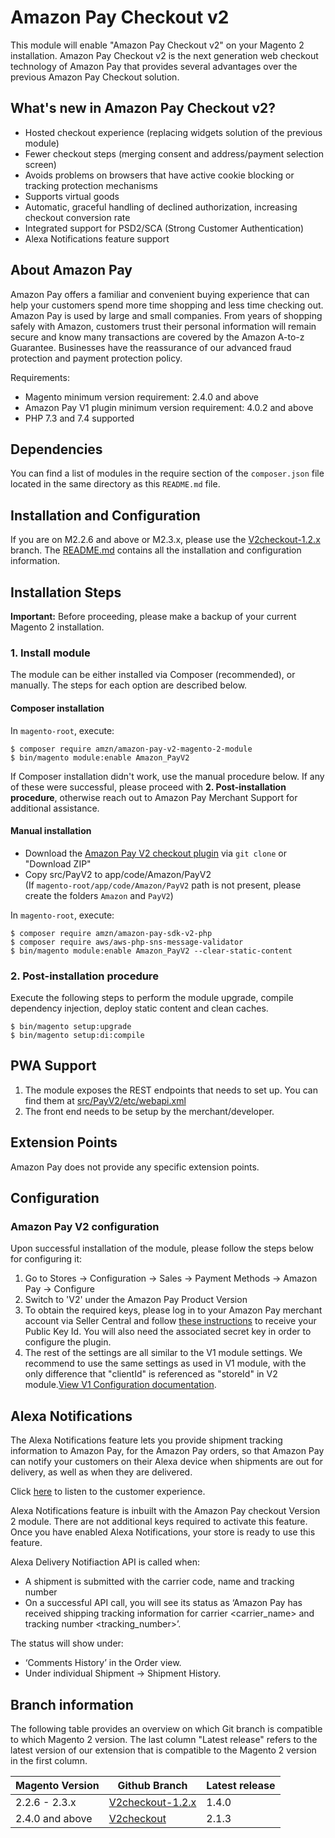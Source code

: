 # Amazon Pay Checkout v2

This module will enable "Amazon Pay Checkout v2" on your Magento 2 installation. Amazon Pay Checkout v2 is the next generation web checkout technology of Amazon Pay that provides several advantages over the previous Amazon Pay Checkout solution.

## What's new in Amazon Pay Checkout v2?

* Hosted checkout experience (replacing widgets solution of the previous module)
* Fewer checkout steps (merging consent and address/payment selection screen)
* Avoids problems on browsers that have active cookie blocking or tracking protection mechanisms
* Supports virtual goods
* Automatic, graceful handling of declined authorization, increasing checkout conversion rate
* Integrated support for PSD2/SCA (Strong Customer Authentication)
* Alexa Notifications feature support

## About Amazon Pay

Amazon Pay offers a familiar and convenient buying experience that can help your customers spend more time shopping and less time checking out. Amazon Pay is used by large and small companies. From years of shopping safely with Amazon, customers trust their personal information will remain secure and know many transactions are covered by the Amazon A-to-z Guarantee. Businesses have the reassurance of our advanced fraud protection and payment protection policy.

Requirements:
* Magento minimum version requirement: 2.4.0 and above
* Amazon Pay V1 plugin minimum version requirement: 4.0.2 and above
* PHP 7.3 and 7.4 supported

## Dependencies

You can find a list of modules in the require section of the `composer.json` file located in the
same directory as this `README.md` file.

## Installation and Configuration
If you are on M2.2.6 and above or M2.3.x, please use the [V2checkout-1.2.x](https://github.com/amzn/amazon-payments-magento-2-plugin/tree/V2checkout-1.2.x) branch. The [README.md](https://github.com/amzn/amazon-payments-magento-2-plugin/tree/V2checkout-1.2.x#amazon-pay-checkout-v2) contains all the installation and configuration information.

## Installation Steps

**Important:** Before proceeding, please make a backup of your current Magento 2 installation.

### 1. Install module

The module can be either installed via Composer (recommended), or manually. The steps for each option are described below. 

#### Composer installation

In `magento-root`, execute:

```
$ composer require amzn/amazon-pay-v2-magento-2-module
$ bin/magento module:enable Amazon_PayV2
```

If Composer installation didn't work, use the manual procedure below. If any of these were successful, please proceed with **2. Post-installation procedure**, otherwise reach out to Amazon Pay Merchant Support for additional assistance.

#### Manual installation
* Download the [Amazon Pay V2 checkout plugin](https://github.com/amzn/amazon-payments-magento-2-plugin/tree/V2checkout) via `git clone` or "Download ZIP"
* Copy src/PayV2 to app/code/Amazon/PayV2  
(If `magento-root/app/code/Amazon/PayV2` path is not present, please create the folders `Amazon` and `PayV2`)  

In `magento-root`, execute:
```
$ composer require amzn/amazon-pay-sdk-v2-php
$ composer require aws/aws-php-sns-message-validator
$ bin/magento module:enable Amazon_PayV2 --clear-static-content
```

### 2. Post-installation procedure

Execute the following steps to perform the module upgrade, compile dependency injection, deploy static content and clean caches.

```
$ bin/magento setup:upgrade
$ bin/magento setup:di:compile
```

## PWA Support

1. The module exposes the REST endpoints that needs to set up. You can find them at [src/PayV2/etc/webapi.xml](https://github.com/amzn/amazon-payments-magento-2-plugin/blob/V2checkout/src/PayV2/etc/webapi.xml)
1. The front end needs to be setup by the merchant/developer.

## Extension Points

Amazon Pay does not provide any specific extension points.

## Configuration

### Amazon Pay V2 configuration ###

Upon successful installation of the module, please follow the steps below for configuring it:

1. Go to Stores -> Configuration -> Sales -> Payment Methods -> Amazon Pay -> Configure
1. Switch to 'V2' under the Amazon Pay Product Version
1. To obtain the required keys, please log in to your Amazon Pay merchant account via Seller Central and follow [these instructions](http://amazonpaycheckoutintegrationguide.s3.amazonaws.com/amazon-pay-checkout/get-set-up-for-integration.html#4-get-your-public-key-id) to receive your Public Key Id. You will also need the associated secret key in order to configure the plugin.
1. The rest of the settings are all similar to the V1 module settings. We recommend to use the same settings as used in V1 module, with the only difference that "clientId" is referenced as "storeId" in V2 module.[View V1 Configuration documentation](https://amzn.github.io/amazon-payments-magento-2-plugin/configuration.html).

## Alexa Notifications

The Alexa Notifications feature lets you provide shipment tracking information to Amazon Pay, for the Amazon Pay orders, so that Amazon Pay can notify your customers on their Alexa device when shipments are out for delivery, as well as when they are delivered.

Click [here](https://developer.amazon.com/docs/amazon-pay-onetime/delivery-notifications.html#heres-what-your-customer-will-experience) to listen to the customer experience.

Alexa Notifications feature is inbuilt with the Amazon Pay checkout Version 2 module. There are not additional keys required to activate this feature. Once you have enabled Alexa Notifications, your store is ready to use this feature.

Alexa Delivery Notifiaction API is called when:

- A shipment is submitted with the carrier code, name and tracking number
- On a successful API call, you will see its status as ‘Amazon Pay has received shipping tracking information for carrier <carrier_name> and tracking number <tracking_number>’.

The status will show under:
* ‘Comments History’ in the Order view.
* Under individual Shipment -> Shipment History.

## Branch information

The following table provides an overview on which Git branch is compatible to which Magento 2 version. The last column "Latest release" refers to the latest version of our extension that is compatible to the Magento 2 version in the first column. 

| Magento Version | Github Branch | Latest release |
| ------------- | ------------- | ------------- |
| 2.2.6 - 2.3.x | [V2checkout-1.2.x](https://github.com/amzn/amazon-payments-magento-2-plugin/tree/V2checkout-1.2.x) | 1.4.0 |
| 2.4.0 and above | [V2checkout](https://github.com/amzn/amazon-payments-magento-2-plugin/tree/V2checkout) | 2.1.3 |
